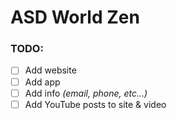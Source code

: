 # ASD World Zen

### TODO:
- [ ] Add website
- [ ] Add app
- [ ] Add info _(email, phone, etc...)_
- [ ] Add YouTube posts to site & video
